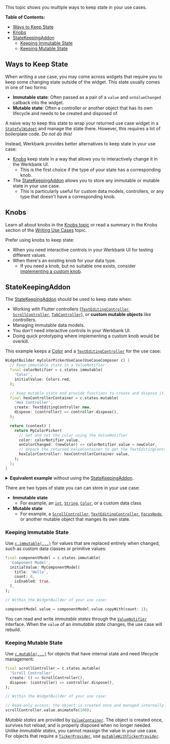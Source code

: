 This topic shows you multiple ways to keep state in your use cases.

**Table of Contents:**
- [Ways to Keep State](#ways-to-keep-state)
- [Knobs](#knobs)
- [StateKeepingAddon](#statekeepingaddon)
  - [Keeping Immutable State](#keeping-immutable-state)
  - [Keeping Mutable State](#keeping-mutable-state)

## Ways to Keep State

When writing a use case, you may come across widgets that require you to keep some changing state outside of the widget.
This state usually comes in one of two forms:
- **Immutable state**: Often passed as a pair of a `value` and `onValueChanged` callback into the widget.
- **Mutable state**: Often a controller or another object that has its own lifecycle and needs to be created and disposed of.

A naive way to keep this state to wrap your returned use case widget in a [`StatefulWidget`](https://api.flutter.dev/flutter/widgets/StatefulWidget-class.html)
and manage the state there.
However, this requires a lot of boilerplate code.
*Do not do this!*

Instead, Werkbank provides better alternatives to keep state in your use case:
- [Knobs](Knobs-topic.html) keep state in a way that allows you to interactively change it in the Werkbank UI.
  - This is the first choice if the type of your state has a corresponding knob.
- The [StateKeepingAddon](../werkbank/StateKeepingAddon-class.html) allows you to store any immutable or mutable state in your use case.
  - This is particularly useful for custom data models, controllers, or any type that doesn't have a corresponding knob.

## Knobs

Learn all about knobs in the [Knobs topic](../werkbank/Knobs-topic.html) or read a summary in the Knobs section of the [Writing Use Cases](../werkbank/Writing%20Use%20Cases-topic.html#knobs) topic.

Prefer using knobs to keep state:
- When you need interactive controls in your Werkbank UI for testing different values.
- When there's an existing knob for your data type.
  - If you need a knob, but no suitable one exists, consider [implementing a custom knob](Knobs-topic.html#creating-custom-knobs).

## StateKeepingAddon

The [StateKeepingAddon](../werkbank/StateKeepingAddon-class.html) should be used to keep state when:
- Working with Flutter controllers ([`TextEditingController`](https://api.flutter.dev/flutter/widgets/TextEditingController-class.html), [`ScrollController`](https://api.flutter.dev/flutter/widgets/ScrollController-class.html), [`TabController`](https://api.flutter.dev/flutter/material/TabController-class.html)), or **custom mutable objects** like controllers.
- Managing immutable data models.
- You don't need interactive controls in your Werkbank UI.
- Doing quick prototyping where implementing a custom knob would be overkill.

This example keeps a [Color](https://api.flutter.dev/flutter/dart-ui/Color-class.html) and a
[`TextEditingController`](https://api.flutter.dev/flutter/widgets/TextEditingController-class.html)
for the use case:

```dart
WidgetBuilder myColorPickerUseCase(UseCaseComposer c) {
  // Keep immutable state in a ValueNotifier
  final colorNotifier = c.states.immutable(
    'Color',
    initialValue: Colors.red,
  );

  // Keep mutable state and provide functions to create and dispose it.
  final hexControllerContainer = c.states.mutable(
    'Hex Controller',
    create: TextEditingController.new,
    dispose: (controller) => controller.dispose(),
  );

  return (context) {
    return MyColorPicker(
      // Get and set the color using the ValueNotifier
      color: colorNotifier.value,
      onColorChanged: (newColor) => colorNotifier.value = newColor,
      // Unpack the returned ValueContainer to get the TextEditingController
      hexColorController: hexControllerContainer.value,
    );
  };
}
```

<details>
<summary><b>Equivalent example</b> without using the <a href="../werkbank/StateKeepingAddon-class.html">StateKeepingAddon</a>.</summary>

This illustrates what issue the [StateKeepingAddon](../werkbank/StateKeepingAddon-class.html) solves for you, since **you don't have to do this**:

```dart
WidgetBuilder myColorPickerUseCase(UseCaseComposer c) {
  return (context) {
    return _MyColorPickerStateProvider(
      builder: (context, color, setColor, hexColorController) {
        return MyColorPicker(
          color: color,
          onColorChanged: setColor,
          hexColorController: hexColorController,
        );
      },
    );
  };
}

class _MyColorPickerStateProvider extends StatefulWidget {
  const _MyColorPickerStateProvider({
    required this.builder,
  });

  final Widget Function(
    BuildContext context,
    Color color,
    ValueChanged<Color> setColor,
    TextEditingController hexColorController,
    )
  builder;

  @override
  State<_MyColorPickerStateProvider> createState() =>
    _MyColorPickerStateProviderState();
}

class _MyColorPickerStateProviderState
  extends State<_MyColorPickerStateProvider> {
  Color _color = Colors.red;
  final TextEditingController _hexColorController = TextEditingController();

  @override
  void dispose() {
    _hexColorController.dispose();
    super.dispose();
  }

  @override
  Widget build(BuildContext context) {
    return widget.builder(
      context,
      _color,
        (newColor) {
        setState(() {
          _color = newColor;
        });
      },
      _hexColorController,
    );
  }
}
```
</details>

There are two types of state you can can store in your use case:
- **Immutable state**
  - For example, an
    [`int`](https://api.flutter.dev/flutter/dart-core/int-class.html),
    [`String`](https://api.flutter.dev/flutter/dart-core/String-class.html),
    [`Color`](https://api.flutter.dev/flutter/dart-ui/Color-class.html),
    or a custom data class
- **Mutable state**
  - For example, a [`ScrollController`](https://api.flutter.dev/flutter/widgets/ScrollController-class.html),
    [`TextEditingController`](https://api.flutter.dev/flutter/widgets/TextEditingController-class.html),
    [`FocusNode`](https://api.flutter.dev/flutter/widgets/FocusNode-class.html),
    or another mutable object that manges its own state.

### Keeping Immutable State

Use [`c.immutable(...)`](../werkbank/StatesComposer/immutable.html) for values that are replaced entirely when changed, such as custom data classes or primitive values:

```dart
final componentModel = c.states.immutable(
  'Component Model',
  initialValue: MyComponentModel(
    title: 'Hello',
    count: 0,
    isEnabled: true,
  ),
);

// Within the WidgetBuilder of your use case:

componentModel.value = componentModel.value.copyWith(count: 1);
```

You can read and write *immutable states* through the [`ValueNotifier`](https://api.flutter.dev/flutter/foundation/ValueNotifier-class.html) interface. When the `value` of an *immutable state* changes, the use case will rebuild.

### Keeping Mutable State

Use [`c.mutable(...)`](../werkbank/StatesComposer/mutable.html) for objects that have internal state and need lifecycle management:

```dart
final scrollController = c.states.mutable(
  'Scroll Controller',
  create: () => ScrollController(),
  dispose: (controller) => controller.dispose(),
);

// Within the WidgetBuilder of your use case:

// Read-only access: the object is created once and managed internally
scrollController.value.animateTo(100);
```

*Mutable states* are provided by [`ValueContainer`](../werkbank/ValueContainer-class.html). The object is created once, survives hot reload, and is properly disposed when no longer needed. Unlike *immutable states*, you cannot reassign the value in your use case.
For objects that require a [`TickerProvider`](https://api.flutter.dev/flutter/scheduler/TickerProvider-class.html), use [`mutableWithTickerProvider`](../werkbank/StatesComposer/mutableWithTickerProvider.html).


